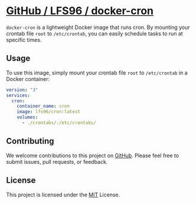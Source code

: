 # [GitHub / LFS96 / docker-cron](https://github.com/LFS96/docker-cron)

`docker-cron` is a lightweight Docker image that runs cron.
By mounting your crontab file `root` to `/etc/crontab`, you can easily schedule tasks to run at specific times.

## Usage

To use this image, simply mount your crontab file  `root` to `/etc/crontab` in a Docker container:

```yml
version: "3"
services:
  cron:
    container_name: cron
    image: lfs96/cron:latest
    volumes:
      - ./crontabs/:/etc/crontabs/
```

## Contributing

We welcome contributions to this project on [GitHub](https://github.com/LFS96/docker-cron). Please feel free to submit issues, pull requests, or feedback.

## License

This project is licensed under the [MIT](./LICENSE) License.